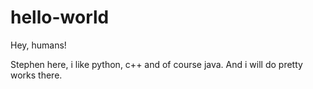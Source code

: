 # hello-world

Hey, humans!

Stephen here, i like python, c++ and of course java.
And i will do pretty works there.
